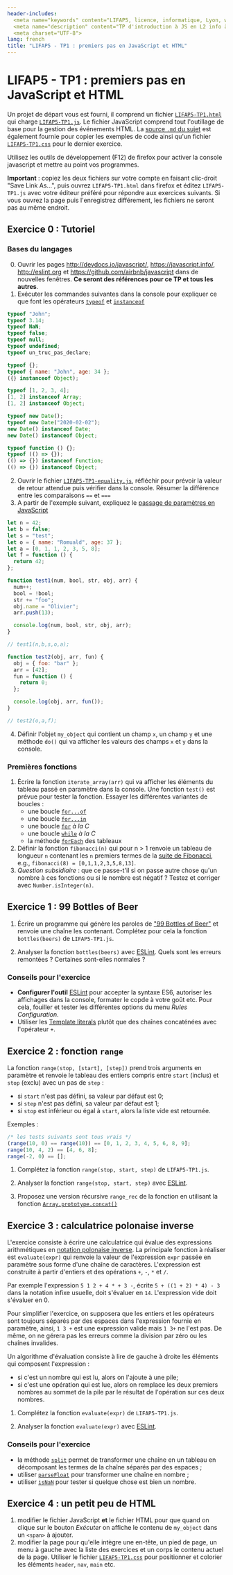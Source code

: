 ```yaml
---
header-includes:
  <meta name="keywords" content="LIFAP5, licence, informatique, Lyon, web, javascript" />
  <meta name="description" content="TP d'introduction à JS en L2 info à Lyon" />
  <meta charset="UTF-8">
lang: french
title: "LIFAP5 - TP1 : premiers pas en JavaScript et HTML"
---
```


# LIFAP5 - TP1 : premiers pas en JavaScript et HTML

Un projet de départ vous est fourni, il comprend un fichier [`LIFAP5-TP1.html`](./LIFAP5-TP1.html) qui charge [`LIFAP5-TP1.js`](./LIFAP5-TP1.js). Le fichier JavaScript comprend tout l'outillage de base pour la gestion des événements HTML. La [source `.md` du sujet](./TP1.md) est également fournie pour copier les exemples de code ainsi qu'un fichier [`LIFAP5-TP1.css`](./LIFAP5-TP1.css) pour le dernier exercice.

Utilisez les outils de développement (F12) de firefox pour activer la console javascript et mettre au point vos programmes.

**Important** : copiez les deux fichiers sur votre compte en faisant clic-droit "Save Link As...", puis ouvrez `LIFAP5-TP1.html` dans firefox et éditez `LIFAP5-TP1.js` avec votre éditeur préféré pour répondre aux exercices suivants. Si vous ouvrez la page puis l'enregistrez différement, les fichiers ne seront pas au même endroit.

## Exercice 0 : Tutoriel

### Bases du langages

0. Ouvrir les pages <http://devdocs.io/javascript/>, <https://javascript.info/>, <http://eslint.org> et <https://github.com/airbnb/javascript> dans de nouvelles fenêtres. **Ce seront des références pour ce TP et tous les autres**.
1. Exécuter les commandes suivantes dans la console pour expliquer ce que font les opérateurs [`typeof`](https://developer.mozilla.org/en-US/docs/Web/JavaScript/Reference/Operators/typeof) et [`instanceof`](https://developer.mozilla.org/en-US/docs/Web/JavaScript/Reference/Operators/instanceof)

```javascript
typeof "John";
typeof 3.14;
typeof NaN;
typeof false;
typeof null;
typeof undefined;
typeof un_truc_pas_declare;

typeof {};
typeof { name: "John", age: 34 };
({} instanceof Object);

typeof [1, 2, 3, 4];
[1, 2] instanceof Array;
[1, 2] instanceof Object;

typeof new Date();
typeof new Date("2020-02-02");
new Date() instanceof Date;
new Date() instanceof Object;

typeof function () {};
typeof (() => {});
(() => {}) instanceof Function;
(() => {}) instanceof Object;
```

2. Ouvrir le fichier [`LIFAP5-TP1-equality.js`](./LIFAP5-TP1-equality.js), réfléchir pour prévoir la valeur de retour attendue puis vérifier dans la console. Résumer la différence entre les comparaisons `==` et `===`
3. A partir de l'exemple suivant, expliquez le [passage de paramètres en JavaScript](https://en.wikipedia.org/wiki/Call_by_sharing#Call_by_sharing)

```javascript
let n = 42;
let b = false;
let s = "test";
let o = { name: "Romuald", age: 37 };
let a = [0, 1, 1, 2, 3, 5, 8];
let f = function () {
  return 42;
};

function test1(num, bool, str, obj, arr) {
  num++;
  bool = !bool;
  str += "foo";
  obj.name = "Olivier";
  arr.push(13);

  console.log(num, bool, str, obj, arr);
}

// test1(n,b,s,o,a);

function test2(obj, arr, fun) {
  obj = { foo: "bar" };
  arr = [42];
  fun = function () {
    return 0;
  };

  console.log(obj, arr, fun());
}

// test2(o,a,f);
```

4. Définir l'objet `my_object` qui contient un champ `x`, un champ `y` et une méthode `do()` qui va afficher les valeurs des champs `x` et `y` dans la console.

### Premières fonctions

1. Écrire la fonction `iterate_array(arr)` qui va afficher les éléments du tableau passé en paramètre dans la console. Une fonction `test()` est prévue pour tester la fonction. Essayer les différentes variantes de boucles :
   - une boucle [`for...of`](https://developer.mozilla.org/en-US/docs/Web/JavaScript/Reference/Statements/for...of)
   - une boucle [`for...in`](https://developer.mozilla.org/en-US/docs/Web/JavaScript/Reference/Statements/for...in)
   - une boucle [`for`](https://developer.mozilla.org/en-US/docs/Web/JavaScript/Reference/Statements/for) _à la C_
   - une boucle [`while`](https://developer.mozilla.org/en-US/docs/Web/JavaScript/Reference/Statements/while) _à la C_
   - la méthode [`forEach`](https://developer.mozilla.org/en-US/docs/Web/JavaScript/Reference/Global_Objects/Array/forEach) des tableaux
2. Définir la fonction `fibonacci(n)` qui pour n > 1 renvoie un tableau de longueur `n` contenant les `n` premiers termes de la [suite de Fibonacci](https://fr.wikipedia.org/wiki/Suite_de_Fibonacci), e.g., `fibonacci(8) = [0,1,1,2,3,5,8,13]`.
3. _Question subsidiaire_ : que ce passe-t'il si on passe autre chose qu'un nombre à ces fonctions ou si le nombre est négatif ? Testez et corriger avec `Number.isInteger(n)`.

## Exercice 1 : 99 Bottles of Beer

1. Écrire un programme qui génère les paroles de ["99 Bottles of Beer"](http://www.99-bottles-of-beer.net/lyrics.html) et renvoie une chaîne les contenant. Complétez pour cela la fonction `bottles(beers)` de `LIFAP5-TP1.js`.

2. Analyser la fonction `bottles(beers)` avec [ESLint](http://eslint.org/demo/). Quels sont les erreurs remontées ? Certaines sont-elles normales ?

### Conseils pour l'exercice

- **Configurer l'outil** [ESLint](http://eslint.org/demo/) pour accepter la syntaxe ES6, autoriser les affichages dans la console, formater le copde à votre goût etc. Pour cela, fouiller et tester les différentes options du menu _Rules Configuration_.
- Utiliser les [Template literals](https://developer.mozilla.org/en-US/docs/Web/JavaScript/Reference/Template_literals) plutôt que des chaînes concaténées avec l'opérateur `+`.

## Exercice 2 : fonction `range`

La fonction `range(stop, [start], [step])` prend trois arguments en paramètre et renvoie le tableau des entiers compris entre `start` (inclus) et `stop` (exclu) avec un pas de `step` :

- si `start` n'est pas défini, sa valeur par défaut est 0;
- si `step` n'est pas défini, sa valeur par défaut est 1;
- si `stop` est inférieur ou égal à `start`, alors la liste vide est retournée.

Exemples :

```javascript
/* les tests suivants sont tous vrais */
(range(10, 0) == range(10)) == [0, 1, 2, 3, 4, 5, 6, 8, 9];
range(10, 4, 2) == [4, 6, 8];
range(-2, 0) == [];
```

1. Complétez la fonction `range(stop, start, step)` de `LIFAP5-TP1.js`.

2. Analyser la fonction `range(stop, start, step)` avec [ESLint](http://eslint.org/demo/).

3. Proposez une version récursive `range_rec` de la fonction en utilisant la fonction [`Array.prototype.concat()`](https://developer.mozilla.org/en-US/docs/Web/JavaScript/Reference/Global_Objects/Array/concat)

## Exercice 3 : calculatrice polonaise inverse

L'exercice consiste à écrire une calculatrice qui évalue des expressions arithmétiques en [notation polonaise inverse](https://en.wikipedia.org/wiki/Reverse_Polish_notation).
La principale fonction à réaliser est `evaluate(expr)` qui renvoie la valeur de l'expression `expr` passée en paramètre sous forme d'une chaîne de caractères.
L'expression est construite à partir d'entiers et des opérations `+`, `-`, `*` et `/`.

Par exemple l'expression `5 1 2 + 4 * + 3 -`, écrite `5 + ((1 + 2) * 4) - 3` dans la notation infixe usuelle, doit s'évaluer en `14`.
L'expression vide doit s'évaluer en 0.

Pour simplifier l'exercice, on supposera que les entiers et les opérateurs sont toujours séparés par des espaces dans l'expression fournie en paramètre, ainsi, `1 3 +` est une expression valide mais `1 3+` ne l'est pas.
De même, on ne gérera pas les erreurs comme la division par zéro ou les chaînes invalides.

Un algorithme d'évaluation consiste à lire de gauche à droite les éléments qui composent l'expression :

- si c'est un nombre qui est lu, alors on l'ajoute à une pile;
- si c'est une opération qui est lue, alors on remplace les deux premiers nombres au sommet de la pile par le résultat de l'opération sur ces deux nombres.

1. Complétez la fonction `evaluate(expr)` de `LIFAP5-TP1.js`.

2. Analyser la fonction `evaluate(expr)` avec [ESLint](http://eslint.org/demo/).

### Conseils pour l'exercice

- la méthode [`split`](https://developer.mozilla.org/en-US/docs/Web/JavaScript/Reference/Global_Objects/String/split) permet de transformer une chaîne en un tableau en décomposant les termes de la chaîne séparés par des espaces ;
- utiliser [`parseFloat`](https://developer.mozilla.org/en-US/docs/Web/JavaScript/Reference/Global_Objects/parseFloat) pour transformer une chaîne en nombre ;
- utiliser [`isNaN`](https://developer.mozilla.org/en/docs/Web/JavaScript/Reference/Global_Objects/isNaN) pour tester si quelque chose est bien un nombre.

## Exercice 4 : un petit peu de HTML

1. modifier le fichier JavaScript **et** le fichier HTML pour que quand on clique sur le bouton _Exécuter_ on affiche le contenu de `my_object` dans un `<span>` à ajouter.
2. modifier la page pour qu'elle intègre une en-tête, un pied de page, un menu à gauche avec la liste des exercices et un corps le contenu actuel de la page. Utiliser le fichier [`LIFAP5-TP1.css`](./LIFAP5-TP1.css) pour positionner et colorier les éléments `header`, `nav`, `main` etc.
